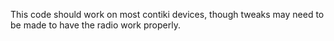 This code should work on most contiki devices, though tweaks may need to be made to have the radio work properly.